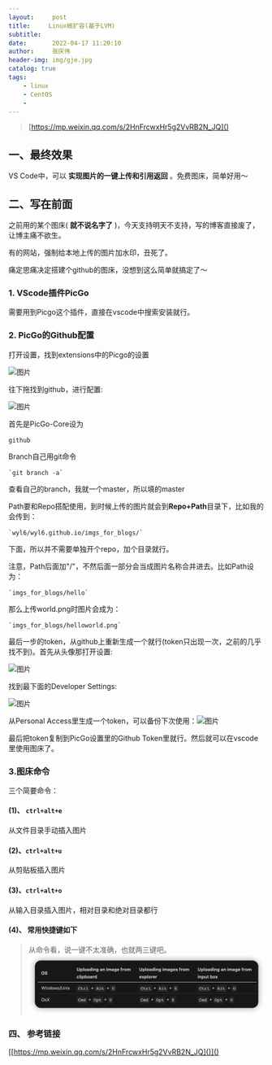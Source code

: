 ```yaml
---
layout:     post
title:     Linux根扩容(基于LVM)
subtitle:   
date:       2022-04-17 11:20:10
author:     张庆伟
header-img: img/gje.jpg
catalog: true
tags:
    - linux
    - CentOS
    - 
---
```

> [https://mp.weixin.qq.com/s/2HnFrcwxHr5g2VvRB2N_JQ]()

## 一、最终效果

VS Code中，可以 **实现图片的一键上传和引用返回** 。免费图床，简单好用～

## 二、写在前面

之前用的某个图床( **就不说名字了** )，今天支持明天不支持，写的博客直接废了，让博主痛不欲生。

有的网站，强制给本地上传的图片加水印，丑死了。

痛定思痛决定搭建个github的图床，没想到这么简单就搞定了～

### 1. VScode插件PicGo

需要用到Picgo这个插件，直接在vscode中搜索安装就行。

### 2. PicGo的Github配置

打开设置，找到extensions中的Picgo的设置

![图片](https://mmbiz.qpic.cn/mmbiz_png/KxvDktg1OnYrV4ia3Uxo26AwBCbL6tFmlKC9PIGWnyGFpV18LGJNtewA2nRWCn323sGIpXNzyTVlt216rIqU87Q/640?wx_fmt=png&wxfrom=5&wx_lazy=1&wx_co=1)

往下拖找到github，进行配置:

![图片](https://mmbiz.qpic.cn/mmbiz_png/KxvDktg1OnYrV4ia3Uxo26AwBCbL6tFmlnzohrdyQge2ibaJFKWfLBeEzRtlnv5s6wYbjB8TxorASEMe2MobBxgw/640?wx_fmt=png&wxfrom=5&wx_lazy=1&wx_co=1)

首先是PicGo-Core设为

```
github
```

Branch自己用git命令

```
`git branch -a`
```

查看自己的branch，我就一个master，所以填的master

Path要和Repo搭配使用，到时候上传的图片就会到**Repo+Path**目录下，比如我的会传到：

```
`wyl6/wyl6.github.io/imgs_for_blogs/`
```

下面，所以并不需要单独开个repo，加个目录就行。

注意，Path后面加"/"，不然后面一部分会当成图片名称合并进去。比如Path设为：

```
`imgs_for_blogs/hello`
```

那么上传world.png时图片会成为：

```
`imgs_for_blogs/helloworld.png`
```

最后一步的token，从github上重新生成一个就行(token只出现一次，之前的几乎找不到)。首先从头像那打开设置:

![图片](https://mmbiz.qpic.cn/mmbiz_png/KxvDktg1OnYrV4ia3Uxo26AwBCbL6tFml7T3sVWS3rL22SvWgTe1Qab9FnUhg71yEhYWx0GaKRzBR4wuuSL3W1g/640?wx_fmt=png&wxfrom=5&wx_lazy=1&wx_co=1)

找到最下面的Developer Settings:

![图片](https://mmbiz.qpic.cn/mmbiz_png/KxvDktg1OnYrV4ia3Uxo26AwBCbL6tFmlBKkSuKqZDdoY9SVlePM1eUpy8DQYepTUnwkUuBibRMLIGhxDzY9gsNA/640?wx_fmt=png&wxfrom=5&wx_lazy=1&wx_co=1)

从Personal Access里生成一个token，可以备份下次使用：![图片](https://mmbiz.qpic.cn/mmbiz_png/KxvDktg1OnYrV4ia3Uxo26AwBCbL6tFmlGoOAd8LfCZdux42AjYZSNVfydKcTBOP5U7qWKqomT1xYZRHUju5Uxg/640?wx_fmt=png&wxfrom=5&wx_lazy=1&wx_co=1)

最后把token复制到PicGo设置里的Github Token里就行。然后就可以在vscode里使用图床了。

### 3.图床命令

三个简要命令：

#### (1)、 `ctrl+alt+e`

从文件目录手动插入图片

#### (2)、`ctrl+alt+u`

从剪贴板插入图片

#### (3)、`ctrl+alt+o`

从输入目录插入图片，相对目录和绝对目录都行

#### (4)、 常用快捷键如下

> 从命令看，说一键不太准确，也就两三键吧。
> ![20220417103853](https://raw.githubusercontent.com/realzhangqingwei/realzhangqingwei.github.io/master/imgs_for_blogs/20220417103853.png)

### 四、  参考链接

[[https://mp.weixin.qq.com/s/2HnFrcwxHr5g2VvRB2N_JQ]()]()
